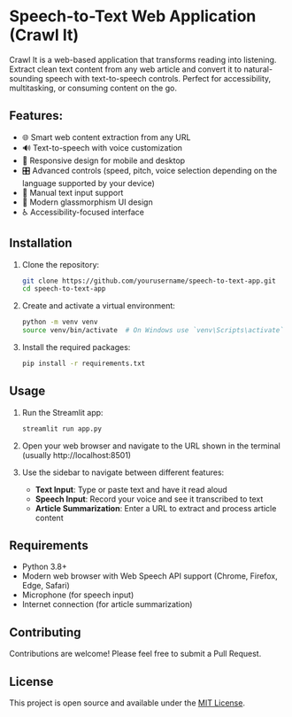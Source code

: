 # Speech-to-Text Web Application (Crawl It)

Crawl It is a web-based application that transforms reading into listening. Extract clean text content from any web article and convert it to natural-sounding speech with text-to-speech controls. Perfect for accessibility, multitasking, or consuming content on the go.

## Features:

- 🌐 Smart web content extraction from any URL
- 🔊 Text-to-speech with voice customization  
- 📱 Responsive design for mobile and desktop
- 🎛️ Advanced controls (speed, pitch, voice selection depending on the language supported by your device)
- 📝 Manual text input support
- 🎨 Modern glassmorphism UI design
- ♿ Accessibility-focused interface

## Installation

1. Clone the repository:
   ```bash
   git clone https://github.com/yourusername/speech-to-text-app.git
   cd speech-to-text-app
   ```

2. Create and activate a virtual environment:
   ```bash
   python -m venv venv
   source venv/bin/activate  # On Windows use `venv\Scripts\activate`
   ```

3. Install the required packages:
   ```bash
   pip install -r requirements.txt
   ```

## Usage

1. Run the Streamlit app:
   ```bash
   streamlit run app.py
   ```

2. Open your web browser and navigate to the URL shown in the terminal (usually http://localhost:8501)

3. Use the sidebar to navigate between different features:
   - **Text Input**: Type or paste text and have it read aloud
   - **Speech Input**: Record your voice and see it transcribed to text
   - **Article Summarization**: Enter a URL to extract and process article content

## Requirements

- Python 3.8+
- Modern web browser with Web Speech API support (Chrome, Firefox, Edge, Safari)
- Microphone (for speech input)
- Internet connection (for article summarization)

## Contributing

Contributions are welcome! Please feel free to submit a Pull Request.

## License

This project is open source and available under the [MIT License](LICENSE).
